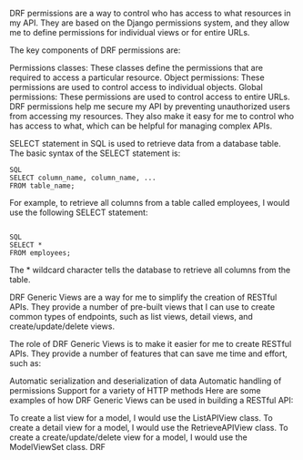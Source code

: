  DRF permissions are a way to control who has access to what resources in my API. They are based on the Django permissions system, and they allow me to define permissions for individual views or for entire URLs.

The key components of DRF permissions are:

Permissions classes: These classes define the permissions that are required to access a particular resource.
Object permissions: These permissions are used to control access to individual objects.
Global permissions: These permissions are used to control access to entire URLs.
DRF permissions help me secure my API by preventing unauthorized users from accessing my resources. They also make it easy for me to control who has access to what, which can be helpful for managing complex APIs.

SELECT statement in SQL is used to retrieve data from a database table. The basic syntax of the SELECT statement is:
```
SQL
SELECT column_name, column_name, ...
FROM table_name;
```
For example, to retrieve all columns from a table called employees, I would use the following SELECT statement:
```

SQL
SELECT *
FROM employees;
```

The * wildcard character tells the database to retrieve all columns from the table.

DRF Generic Views are a way for me to simplify the creation of RESTful APIs. They provide a number of pre-built views that I can use to create common types of endpoints, such as list views, detail views, and create/update/delete views.

The role of DRF Generic Views is to make it easier for me to create RESTful APIs. They provide a number of features that can save me time and effort, such as:

Automatic serialization and deserialization of data
Automatic handling of permissions
Support for a variety of HTTP methods
Here are some examples of how DRF Generic Views can be used in building a RESTful API:

To create a list view for a model, I would use the ListAPIView class.
To create a detail view for a model, I would use the RetrieveAPIView class.
To create a create/update/delete view for a model, I would use the ModelViewSet class.
DRF